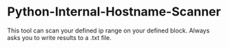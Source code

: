 # Python-Internal-Hostname-Scanner
This tool can scan your defined ip range on your defined block.
Always asks you to write results to a .txt file.
